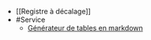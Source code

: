 - [[Registre à décalage]]
- #Service
	- [Générateur de tables en markdown](https://www.tablesgenerator.com/markdown_tables#)